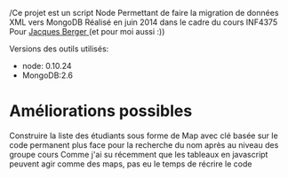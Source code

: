/Ce projet est un script Node Permettant de faire la migration de données XML
 vers MongoDB
Réalisé en juin 2014 dans le cadre du cours INF4375
Pour [Jacques Berger ](https://github.com/jacquesberger) (et pour moi aussi :))

Versions des outils utilisés:
* node: 0.10.24
* MongoDB:2.6

Améliorations possibles
========================
Construire la liste des étudiants sous forme de Map avec clé 
basée sur le code permanent
plus face pour la recherche du nom après au niveau des groupe cours
Comme j'ai su récemment que les tableaux en javascript peuvent 
agir comme des maps, pas eu le temps de récrire le code



